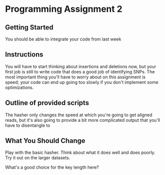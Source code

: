 # Programming Assignment 2


## Getting Started
You should be able to integrate your code from last week
## Instructions
You will have to start thinking about insertions and deletions now, but your first job is still to write code that does a good job of identifying SNPs.  The most important thing you'll have to worry about on this assignment is speed; your code can end up going too slowly if you don't implement some optimizations.
## Outline of provided scripts
The hasher only changes the speed at which you're going to get aligned reads, but it's also going to provide a bit more complicated output that you'll have to disentangle to 
## What You Should Change
Play with the basic hasher. Think about what it does well and does poorly. Try it out on the larger datasets.

What's a good choice for the key length here?
